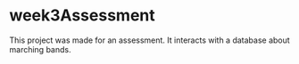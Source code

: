 # week3Assessment
This project was made for an assessment. It interacts with a database about marching bands.
